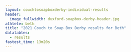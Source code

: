 ```yaml
---
layout: couchtosoapboxderby-individual-results
header:
  image_fullwidth: duxford-soapbox-derby-header.jpg
athlete: beth
title: "2021 Couch to Soap Box Derby results for Beth"
datatables: 
  - results
fastest_time: 13m20s
---
```

